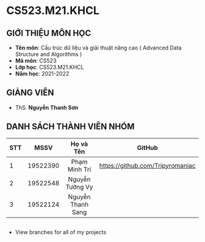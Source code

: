 # CS523.M21.KHCL

## GIỚI THIỆU MÔN HỌC
* **Tên môn**: Cấu trúc dữ liệu và giải thuật nâng cao ( Advanced Data Structure and Algorithms )
* **Mã môn**: CS523
* **Lớp học**: CS523.M21.KHCL
* **Năm học**: 2021-2022

## GIẢNG VIÊN 
* ThS. **Nguyễn Thanh Sơn** 

## DANH SÁCH THÀNH VIÊN NHÓM

| STT    | MSSV          | Họ và Tên              | GitHub                  |
| ------ |:-------------:|:----------------------:|:-------------------------:|
| 1      | 19522390      | Phạm Minh Trí          |https://github.com/Tripyromaniac|
| 2      | 19522548      | Nguyễn Tường Vy        ||
| 3      | 19522124      | Nguyễn Thanh Sang      ||

##
* View branches for all of my projects

